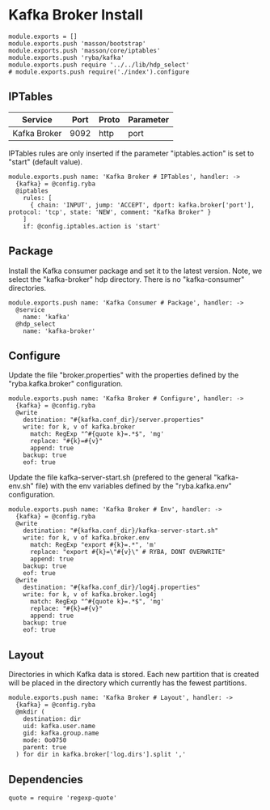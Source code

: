 
# Kafka Broker Install

    module.exports = []
    module.exports.push 'masson/bootstrap'
    module.exports.push 'masson/core/iptables'
    module.exports.push 'ryba/kafka'
    module.exports.push require '../../lib/hdp_select'
    # module.exports.push require('./index').configure

## IPTables

| Service      | Port  | Proto | Parameter          |
|--------------|-------|-------|--------------------|
| Kafka Broker | 9092  | http  | port               |

IPTables rules are only inserted if the parameter "iptables.action" is set to
"start" (default value).

    module.exports.push name: 'Kafka Broker # IPTables', handler: ->
      {kafka} = @config.ryba
      @iptables
        rules: [
          { chain: 'INPUT', jump: 'ACCEPT', dport: kafka.broker['port'], protocol: 'tcp', state: 'NEW', comment: "Kafka Broker" }
        ]
        if: @config.iptables.action is 'start'

## Package

Install the Kafka consumer package and set it to the latest version. Note, we
select the "kafka-broker" hdp directory. There is no "kafka-consumer"
directories.

    module.exports.push name: 'Kafka Consumer # Package', handler: ->
      @service
        name: 'kafka'
      @hdp_select
        name: 'kafka-broker'

## Configure

Update the file "broker.properties" with the properties defined by the
"ryba.kafka.broker" configuration.

    module.exports.push name: 'Kafka Broker # Configure', handler: ->
      {kafka} = @config.ryba
      @write
        destination: "#{kafka.conf_dir}/server.properties"
        write: for k, v of kafka.broker
          match: RegExp "^#{quote k}=.*$", 'mg'
          replace: "#{k}=#{v}"
          append: true
        backup: true
        eof: true

Update the file kafka-server-start.sh (prefered to the general "kafka-env.sh" file) with the env variables defined by the
"ryba.kafka.env" configuration.

    module.exports.push name: 'Kafka Broker # Env', handler: ->
      {kafka} = @config.ryba
      @write
        destination: "#{kafka.conf_dir}/kafka-server-start.sh"
        write: for k, v of kafka.broker.env
          match: RegExp "export #{k}=.*", 'm'
          replace: "export #{k}=\"#{v}\" # RYBA, DONT OVERWRITE"
          append: true
        backup: true
        eof: true
      @write
        destination: "#{kafka.conf_dir}/log4j.properties"
        write: for k, v of kafka.broker.log4j
          match: RegExp "^#{quote k}=.*$", 'mg'
          replace: "#{k}=#{v}"
          append: true
        backup: true
        eof: true

## Layout

Directories in which Kafka data is stored. Each new partition that is created
will be placed in the directory which currently has the fewest partitions.

    module.exports.push name: 'Kafka Broker # Layout', handler: ->
      {kafka} = @config.ryba
      @mkdir (
        destination: dir
        uid: kafka.user.name
        gid: kafka.group.name
        mode: 0o0750
        parent: true
      ) for dir in kafka.broker['log.dirs'].split ','

## Dependencies

    quote = require 'regexp-quote'
